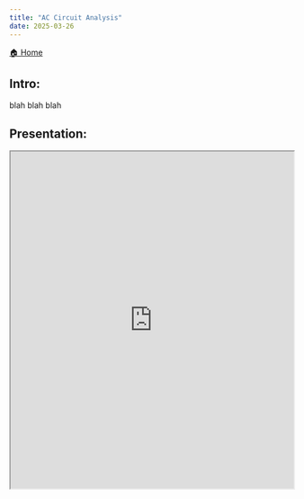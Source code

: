 ```yaml
---
title: "AC Circuit Analysis"
date: 2025-03-26
---
```


[🏠 Home]('/../../index.md')


## Intro:

blah blah blah

## Presentation:

<iframe src="https://EngineeringShare.github.io/engineering-hub/presentations/AC-Circuit-Analysis/AC Circuit Analysis.pdf" width="100%" height="600px">
</iframe>
